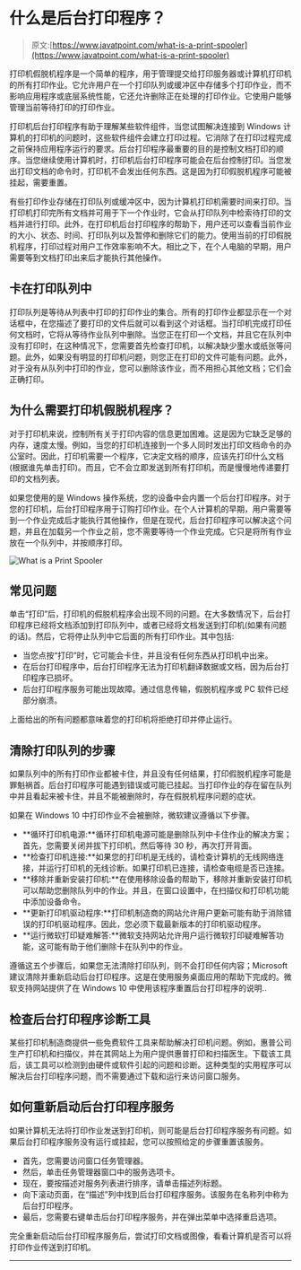 # 什么是后台打印程序？

> 原文:[https://www.javatpoint.com/what-is-a-print-spooler](https://www.javatpoint.com/what-is-a-print-spooler)

打印机假脱机程序是一个简单的程序，用于管理提交给打印服务器或计算机打印机的所有打印作业。它允许用户在一个打印队列或缓冲区中存储多个打印作业，而不影响应用程序或底层系统性能，它还允许删除正在处理的打印作业。它使用户能够管理当前等待打印的打印作业。

打印机后台打印程序有助于理解某些软件组件，当您试图解决连接到 Windows 计算机的打印机的问题时，这些软件组件会建立打印过程。它消除了在打印过程完成之前保持应用程序运行的要求。后台打印程序最重要的目的是控制文档打印的顺序。当您继续使用计算机时，打印机后台打印程序可能会在后台控制打印。当您发出打印文档的命令时，打印机不会发出任何东西。这是因为打印假脱机程序可能被挂起，需要重置。

有些打印作业存储在打印队列或缓冲区中，因为计算机打印机需要时间来打印。当打印机打印完所有文档并可用于下一个作业时，它会从打印队列中检索待打印的文档并进行打印。此外，在打印机后台打印程序的帮助下，用户还可以查看当前作业的大小、状态、时间、打印队列以及暂停和删除它们的能力。使用当前的打印假脱机程序，打印过程对用户工作效率影响不大。相比之下，在个人电脑的早期，用户需要等到文档打印出来后才能执行其他操作。

## 卡在打印队列中

打印队列是等待从列表中打印的打印作业的集合。所有的打印作业都显示在一个对话框中，在您描述了要打印的文件后就可以看到这个对话框。当打印机完成打印任何文档时，它将从等待作业队列中删除。当您正在打印一个文档，并且它在队列中没有打印时，在这种情况下，您需要首先检查打印机，以解决缺少墨水或纸张等问题。此外，如果没有明显的打印机问题，则您正在打印的文件可能有问题。此外，对于没有从队列中打印的作业，您可以删除该作业，而不用担心其他文档；它们会正确打印。

## 为什么需要打印机假脱机程序？

对于打印机来说，控制所有关于打印内容的信息更加困难。这是因为它缺乏足够的内存，速度太慢。例如，当您的打印机连接到一个多人同时发出打印文档命令的办公室时。因此，打印机需要一个程序，它决定文档的顺序，应该先打印什么文档(根据谁先单击打印)。而且，它不会立即发送到所有打印机，而是慢慢地传递要打印的文档列表。

如果您使用的是 Windows 操作系统，您的设备中会内置一个后台打印程序。对于您的打印机，后台打印程序用于订购打印作业。在个人计算机的早期，用户需要等到一个作业完成后才能执行其他操作，但是在现代，后台打印程序可以解决这个问题，并且在加载另一个作业之前，您不需要等待一个作业完成。它只是将所有作业放在一个队列中，并按顺序打印。

![What is a Print Spooler](../Images/8a8098e8127c2329b7b1f0a20e850116.png)

## 常见问题

单击“打印”后，打印机的假脱机程序会出现不同的问题。在大多数情况下，后台打印程序已经将文档添加到打印队列中，或者已经将文档发送到打印机(如果有问题的话)。然后，它将停止队列中它后面的所有打印作业。其中包括:

*   当您点按“打印”时，它可能会卡住，并且没有任何东西从打印机中出来。
*   在后台打印程序中，后台打印程序无法为打印机翻译数据或文档，因为后台打印程序已损坏。
*   后台打印程序服务可能出现故障。通过信息传输，假脱机程序或 PC 软件已经部分崩溃。

上面给出的所有问题都意味着您的打印机将拒绝打印并停止运行。

## 清除打印队列的步骤

如果队列中的所有打印作业都被卡住，并且没有任何结果，打印假脱机程序可能是罪魁祸首。后台打印程序可能遇到错误或可能已挂起。当打印作业的存在留在队列中并且看起来被卡住，并且不能被删除时，存在假脱机程序问题的症状。

如果在 Windows 10 中打印作业不会被删除，微软建议遵循以下步骤。

*   **循环打印机电源:**循环打印机电源可能是删除队列中卡住作业的解决方案；首先，您需要关闭并拔下打印机，然后等待 30 秒，再次打开背面。
*   **检查打印机连接:**如果您的打印机是无线的，请检查计算机的无线网络连接，并运行打印机的无线诊断。如果打印机已连接，请检查电缆是否已连接。
*   **移除并重新安装打印机:**在使用移除设备的帮助下，移除并重新安装打印机可以帮助您删除队列中的作业。并且，在窗口设置中，在扫描仪和打印机功能中添加设备命令。
*   **更新打印机驱动程序:**打印机制造商的网站允许用户更新可能有助于消除错误的打印机驱动程序。因此，您必须下载最新版本的打印机驱动程序。
*   **运行微软打印疑难解答:**微软支持网站允许用户运行微软打印疑难解答功能，这可能有助于他们删除卡在队列中的作业。

遵循这五个步骤后，如果您无法清除打印队列，则不会打印任何内容；Microsoft 建议清除并重新启动后台打印程序。这是在使用服务桌面应用的帮助下完成的。微软支持网站提供了在 Windows 10 中使用该程序重置后台打印程序的说明..

## 检查后台打印程序诊断工具

某些打印机制造商提供一些免费软件工具来帮助解决打印机问题。例如，惠普公司生产打印机和扫描仪，并在其网站上为用户提供惠普打印和扫描医生。下载该工具后，该工具可以检测到由硬件或软件引起的问题和诊断。这种类型的实用程序可以解决后台打印程序问题，而不需要通过下载和运行来访问窗口服务。

## 如何重新启动后台打印程序服务

如果计算机无法将打印作业发送到打印机，则可能是后台打印程序服务有问题。如果后台打印程序服务没有运行或挂起，您可以按照给定的步骤重置该服务。

*   首先，您需要访问窗口任务管理器。
*   然后，单击任务管理器窗口中的服务选项卡。
*   现在，要按描述对服务列表进行排序，请单击描述列标题。
*   向下滚动页面，在“描述”列中找到后台打印程序服务。该服务在名称列中称为后台打印程序。
*   最后，您需要右键单击后台打印程序服务，并在弹出菜单中选择重启选项。

完全重新启动后台打印程序服务后，尝试打印文档或图像，看看计算机是否可以将打印作业传送到打印机。

* * *